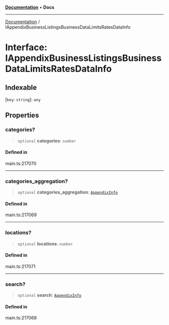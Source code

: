 [**Documentation**](../README.md) • **Docs**

***

[Documentation](../globals.md) / IAppendixBusinessListingsBusinessDataLimitsRatesDataInfo

# Interface: IAppendixBusinessListingsBusinessDataLimitsRatesDataInfo

## Indexable

 \[`key`: `string`\]: `any`

## Properties

### categories?

> `optional` **categories**: `number`

#### Defined in

main.ts:217070

***

### categories\_aggregation?

> `optional` **categories\_aggregation**: [`AppendixInfo`](../classes/AppendixInfo.md)

#### Defined in

main.ts:217069

***

### locations?

> `optional` **locations**: `number`

#### Defined in

main.ts:217071

***

### search?

> `optional` **search**: [`AppendixInfo`](../classes/AppendixInfo.md)

#### Defined in

main.ts:217068
